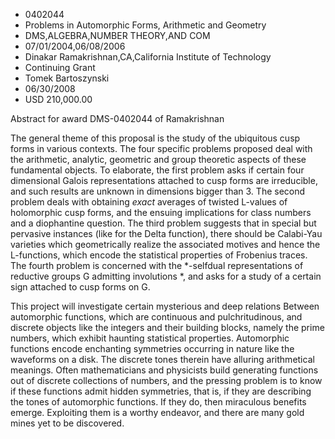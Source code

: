
* 0402044
* Problems in Automorphic Forms, Arithmetic and Geometry
* DMS,ALGEBRA,NUMBER THEORY,AND COM
* 07/01/2004,06/08/2006
* Dinakar Ramakrishnan,CA,California Institute of Technology
* Continuing Grant
* Tomek Bartoszynski
* 06/30/2008
* USD 210,000.00

Abstract for award DMS-0402044 of Ramakrishnan

The general theme of this proposal is the study of the ubiquitous cusp forms in
various contexts. The four specific problems proposed deal with the arithmetic,
analytic, geometric and group theoretic aspects of these fundamental objects. To
elaborate, the first problem asks if certain four dimensional Galois
representations attached to cusp forms are irreducible, and such results are
unknown in dimensions bigger than 3. The second problem deals with obtaining
*exact* averages of twisted L-values of holomorphic cusp forms, and the ensuing
implications for class numbers and a diophantine question. The third problem
suggests that in special but pervasive instances (like for the Delta function),
there should be Calabi-Yau varieties which geometrically realize the associated
motives and hence the L-functions, which encode the statistical properties of
Frobenius traces. The fourth problem is concerned with the *-selfdual
representations of reductive groups G admitting involutions *, and asks for a
study of a certain sign attached to cusp forms on G.

This project will investigate certain mysterious and deep relations Between
automorphic functions, which are continuous and pulchritudinous, and discrete
objects like the integers and their building blocks, namely the prime numbers,
which exhibit haunting statistical properties. Automorphic functions encode
enchanting symmetries occurring in nature like the waveforms on a disk. The
discrete tones therein have alluring arithmetical meanings. Often mathematicians
and physicists build generating functions out of discrete collections of
numbers, and the pressing problem is to know if these functions admit hidden
symmetries, that is, if they are describing the tones of automorphic functions.
If they do, then miraculous benefits emerge. Exploiting them is a worthy
endeavor, and there are many gold mines yet to be discovered.




